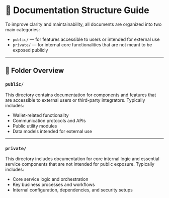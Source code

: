 # 📁 Documentation Structure Guide

To improve clarity and maintainability, all documents are organized into two main categories:

- `public/` — for features accessible to users or intended for external use  
- `private/` — for internal core functionalities that are not meant to be exposed publicly  

---

## 📂 Folder Overview

### `public/`

This directory contains documentation for components and features that are accessible to external users or third-party integrators. Typically includes:

- Wallet-related functionality  
- Communication protocols and APIs  
- Public utility modules  
- Data models intended for external use  

---

### `private/`

This directory includes documentation for core internal logic and essential service components that are not intended for public exposure. Typically includes:

- Core service logic and orchestration  
- Key business processes and workflows  
- Internal configuration, dependencies, and security setups  

